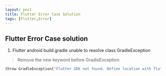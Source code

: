 ```yaml
---
layout: post
title: Flutter Error Case Solution
tags: [Flutter,Error]
---
```


## Flutter Error Case solution

1. Flutter android build.gradle unable to resolve class GradleException

> Remove the new keyword before GradleException.


```sh
throw GradleException("Flutter SDK not found. Define location with flutter.sdk in the local.properties file.")
```
